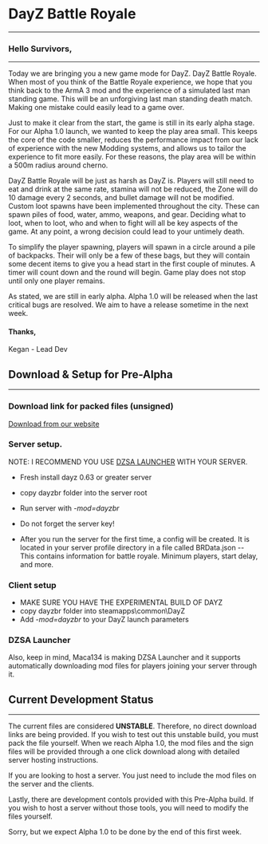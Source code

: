 # DayZ Battle Royale
-------

### Hello Survivors,
-----
Today we are bringing you a new game mode for DayZ. DayZ Battle Royale. When most of you think of the Battle Royale experience, we hope that you think back to the ArmA 3 mod and the experience of a simulated last man standing game. This will be an unforgiving last man standing death match. Making one mistake could easily lead to a game over. 

Just to make it clear from the start, the game is still in its early alpha stage. For our Alpha 1.0 launch, we wanted to keep the play area small. This keeps the core of the code smaller, reduces the performance impact from our lack of experience with the new Modding systems, and allows us to tailor the experience to fit more easily. For these reasons, the play area will be within a 500m radius around cherno. 

DayZ Battle Royale will be just as harsh as DayZ is. Players will still need to eat and drink at the same rate, stamina will not be reduced, the Zone will do 10 damage every 2 seconds, and bullet damage will not be modified. Custom loot spawns have been implemented throughout the city. These can spawn piles of food, water, ammo, weapons, and gear. Deciding what to loot, when to loot, who and when to fight will all be key aspects of the game. At any point, a wrong decision could lead to your untimely death. 

To simplify the player spawning, players will spawn in a circle around a pile of backpacks. Their will only be a few of these bags, but they will contain some decent items to give you a head start in the first couple of minutes. A timer will count down and the round will begin. Game play does not stop until only one player remains. 

As stated, we are still in early alpha. Alpha 1.0 will be released when the last critical bugs are resolved. We aim to have a release sometime in the next week.

#### Thanks,

Kegan - Lead Dev
 
  
## Download & Setup for Pre-Alpha
-----
### Download link for packed files (unsigned)
[Download from our website](http://lystic.net/DayZBR/dayzbr.rar)

### Server setup.
NOTE: I RECOMMEND YOU USE [DZSA LAUNCHER](https://www.dayzsalauncher.com/#/tools) WITH YOUR SERVER.
- Fresh install dayz 0.63 or greater server
- copy dayzbr folder into the server root
- Run server with *-mod=dayzbr*
- Do not forget the server key!

- After you run the server for the first time, a config will be created. It is located in your server profile directory in a file called BRData.json
-- This contains information for battle royale. Minimum players, start delay, and more.


### Client setup
- MAKE SURE YOU HAVE THE EXPERIMENTAL BUILD OF DAYZ
- copy dayzbr folder into  steamapps\common\DayZ
- Add *-mod=dayzbr* to your DayZ launch parameters

### DZSA Launcher
Also, keep in mind, Maca134 is making DZSA Launcher and it supports automatically downloading mod files for players joining your server through it.
  
## Current Development Status
------

The current files are considered **UNSTABLE**. Therefore, no direct download links are being provided. If you wish to test out this unstable build, you must pack the file yourself. When we reach Alpha 1.0, the mod files and the sign files will be provided through a one click download along with detailed server hosting instructions.

If you are looking to host a server. You just need to include the mod files on the server and the clients.

Lastly, there are development contols provided with this Pre-Alpha build. If you wish to host a server without those tools, you will need to modify the files yourself.

Sorry, but we expect Alpha 1.0 to be done by the end of this first week.
